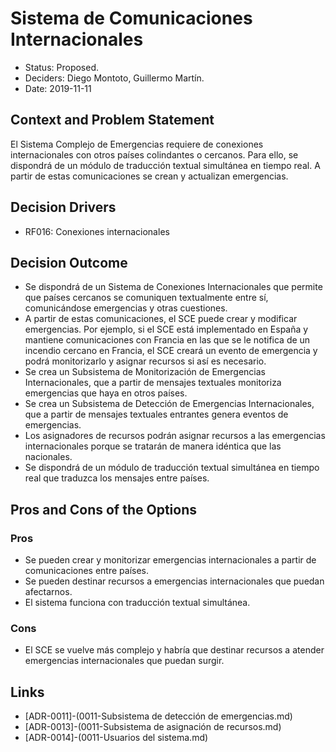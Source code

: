 # Sistema de Comunicaciones Internacionales

* Status: Proposed.
* Deciders: Diego Montoto, Guillermo Martín.
* Date: 2019-11-11


## Context and Problem Statement
El Sistema Complejo de Emergencias requiere de conexiones internacionales con otros países colindantes o cercanos. Para ello, se dispondrá de un módulo de traducción textual simultánea en tiempo real.
A partir de estas comunicaciones se crean y actualizan emergencias.

## Decision Drivers
* RF016: Conexiones internacionales

## Decision Outcome
* Se dispondrá de un Sistema de Conexiones Internacionales que permite que países cercanos se comuniquen textualmente entre sí, comunicándose emergencias y otras cuestiones.
* A partir de estas comunicaciones, el SCE puede crear y modificar emergencias. Por ejemplo, si el SCE está implementado en España y mantiene comunicaciones con Francia en las que se le notifica de un incendio cercano en Francia, el SCE creará un evento de emergencia y podrá monitorizarlo y asignar recursos si así es necesario.
* Se crea un Subsistema de Monitorización de Emergencias Internacionales, que a partir de mensajes textuales monitoriza emergencias que haya en otros países.
* Se crea un Subsistema de Detección de Emergencias Internacionales, que a partir de mensajes textuales entrantes genera eventos de emergencias.
* Los asignadores de recursos podrán asignar recursos a las emergencias internacionales porque se tratarán de manera idéntica que las nacionales.
* Se dispondrá de un módulo de traducción textual simultánea en tiempo real que traduzca los mensajes entre países.

## Pros and Cons of the Options

### Pros
* Se pueden crear y monitorizar emergencias internacionales a partir de comunicaciones entre países.
* Se pueden destinar recursos a emergencias internacionales que puedan afectarnos.
* El sistema funciona con traducción textual simultánea.

### Cons
* El SCE se vuelve más complejo y habría que destinar recursos a atender emergencias internacionales que puedan surgir.

## Links

* [ADR-0011]-(0011-Subsistema de detección de emergencias.md)
* [ADR-0013]-(0011-Subsistema de asignación de recursos.md)
* [ADR-0014]-(0011-Usuarios del sistema.md)
